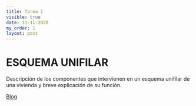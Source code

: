 ```yaml
---
title: Tarea 1
visible: true
date: 11-11-2020
my_order: 1
layout: post
---
```


ESQUEMA UNIFILAR
=====
Descripción de los componentes que intervienen en un esquema unifilar de una vivienda y breve explicación de su función.



<nav>
  <a href="{{ site.baseurl }}/">Blog</a>
</nav>

<br>